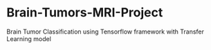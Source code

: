 # Brain-Tumors-MRI-Project
Brain Tumor Classification using Tensorflow framework with Transfer Learning model
